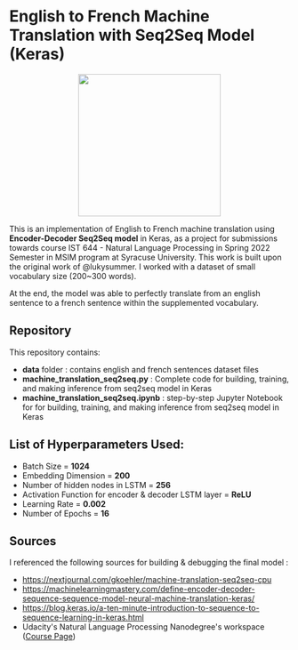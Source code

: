 # English to French Machine Translation with Seq2Seq Model (Keras)

<p align="center"><img src="images/hello.jpg" height = "256"></p>

This is an implementation of English to French machine translation using **Encoder-Decoder Seq2Seq model** in Keras, as a project for submissions towards course IST 644 - Natural Language Processing  in Spring 2022 Semester in MSIM program at Syracuse University. This work is built upon the original work of @lukysummer.
I worked with a dataset of small vocabulary size (200~300 words).


At the end, the model was able to perfectly translate from an english sentence to a french sentence within the supplemented vocabulary.


## Repository 

This repository contains:
* **data** folder : contains english and french sentences dataset files 
* **machine_translation_seq2seq.py** : Complete code for building, training, and making inference from seq2seq model in Keras
* **machine_translation_seq2seq.ipynb** : step-by-step Jupyter Notebook for for building, training, and making inference from seq2seq model in Keras



## List of Hyperparameters Used:

* Batch Size = **1024**
* Embedding Dimension = **200**
* Number of hidden nodes in LSTM = **256**
* Activation Function for encoder & decoder LSTM layer = **ReLU**
* Learning Rate = **0.002**
* Number of Epochs = **16**



## Sources

I referenced the following sources for building & debugging the final model :

* https://nextjournal.com/gkoehler/machine-translation-seq2seq-cpu
* https://machinelearningmastery.com/define-encoder-decoder-sequence-sequence-model-neural-machine-translation-keras/
* https://blog.keras.io/a-ten-minute-introduction-to-sequence-to-sequence-learning-in-keras.html
* Udacity's Natural Language Processing Nanodegree's workspace ([Course Page](https://www.udacity.com/course/natural-language-processing-nanodegree--nd892))

